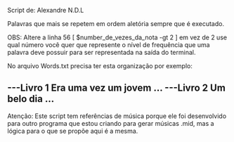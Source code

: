 Script de: Alexandre N.D.L 

Palavras que mais se repetem em ordem aletória sempre que é executado.

OBS: Altere a linha 56 [ $number_de_vezes_da_nota -gt 2 ] em vez de 2 use qual número você quer que represente o nível de frequência que uma palavra deve possuir para ser representada na saída do terminal.

No arquivo Words.txt precisa ter esta organização por exemplo:

---Livro 1
Era uma vez um jovem ...
---Livro 2 
Um belo dia ...
---


Atenção: Este script tem referências de música porque ele foi desenvolvido para outro programa que estou criando para gerar músicas .mid, mas a lógica para o que se propõe aqui é a mesma.


